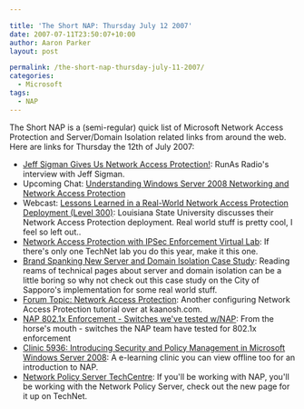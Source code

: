 ```yaml
---

title: 'The Short NAP: Thursday July 12 2007'
date: 2007-07-11T23:50:07+10:00
author: Aaron Parker
layout: post

permalink: /the-short-nap-thursday-july-11-2007/
categories:
  - Microsoft
tags:
  - NAP
---
```

The Short NAP is a (semi-regular) quick list of Microsoft Network Access Protection and Server/Domain Isolation related links from around the web. Here are links for Thursday the 12th of July 2007:

* [Jeff Sigman Gives Us Network Access Protection!](http://www.runasradio.com/default.aspx?showNum=13): RunAs Radio's interview with Jeff Sigman.
* Upcoming Chat: [Understanding Windows Server 2008 Networking and Network Access Protection](http://www.microsoft.com/communities/chats/vcs/07_0716_TN_WS08.ics)
* Webcast: [Lessons Learned in a Real-World Network Access Protection Deployment (Level 300)](http://msevents.microsoft.com/CUI/EventDetail.aspx?EventID=1032344626&Culture=en-US): Louisiana State University discusses their Network Access Protection deployment. Real world stuff is pretty cool, I feel so left out..
* [Network Access Protection with IPSec Enforcement Virtual Lab](http://msevents.microsoft.com/CUI/WebCastEventDetails.aspx?EventID=1032345136&EventCategory=3&culture=en-US&CountryCode=US): If there's only one TechNet lab you do this year, make it this one.
* [Brand Spanking New Server and Domain Isolation Case Study](http://blogs.technet.com/ianhamer/archive/2007/06/18/brand-spanking-new-server-and-domain-isolation-case-study.aspx): Reading reams of technical pages about server and domain isolation can be a little boring so why not check out this case study on the City of Sapporo's implementation for some real world stuff.
* [Forum Topic: Network Access Protection](http://www.kaanosh.com/websites/forum/forum_posts.asp?TID=97&PID=284): Another configuring Network Access Protection tutorial over at kaanosh.com.
* [NAP 802.1x Enforcement - Switches we've tested w/NAP](http://blogs.technet.com/nap/archive/2007/07/10/nap-802-1x-enforcement-switches-we-ve-tested-w-nap.aspx): From the horse's mouth - switches the NAP team have tested for 802.1x enforcement
* [Clinic 5936: Introducing Security and Policy Management in Microsoft Windows Server 2008](https://www.microsoftelearning.com/eLearning/courseDetail.aspx?courseId=76472): A e-learning clinic you can view offline too for an introduction to NAP.
* [Network Policy Server TechCentre](http://www.microsoft.com/technet/network/nps/default.mspx): If you'll be working with NAP, you'll be working with the Network Policy Server, check out the new page for it up on TechNet.
